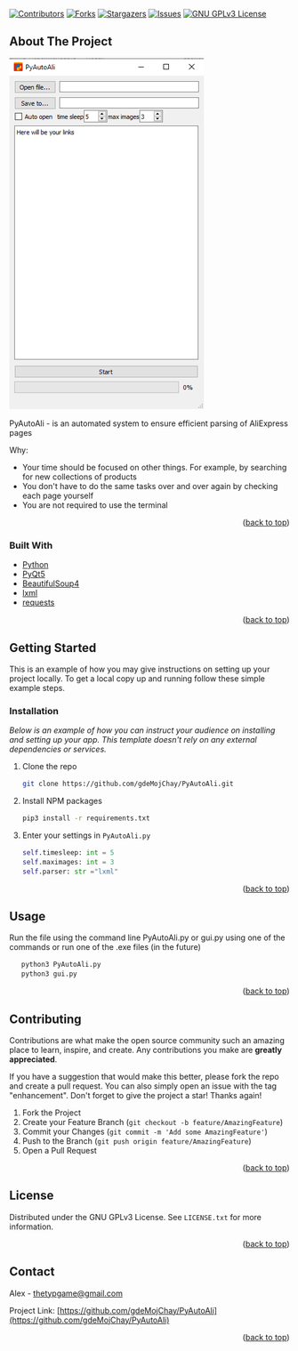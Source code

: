 <div id="top"></div>

[![Contributors][contributors-shield]][contributors-url]
[![Forks][forks-shield]][forks-url]
[![Stargazers][stars-shield]][stars-url]
[![Issues][issues-shield]][issues-url]
[![GNU GPLv3 License][license-shield]][license-url]

## About The Project

![product-screenshot](media/product-screenshot.png)

PyAutoAli - is an automated system to ensure efficient parsing of AliExpress pages

Why:
* Your time should be focused on other things. For example, by searching for new collections of products
* You don't have to do the same tasks over and over again by checking each page yourself
* You are not required to use the terminal

<p align="right">(<a href="#top">back to top</a>)</p>



### Built With

* [Python](https://www.python.org/)
* [PyQt5](https://pypi.org/project/PyQt5/)
* [BeautifulSoup4](https://pypi.org/project/beautifulsoup4/)
* [lxml](https://pypi.org/project/lxml/)
* [requests](https://pypi.org/project/requests/)

<p align="right">(<a href="#top">back to top</a>)</p>



<!-- GETTING STARTED -->
## Getting Started

This is an example of how you may give instructions on setting up your project locally.
To get a local copy up and running follow these simple example steps.

### Installation

_Below is an example of how you can instruct your audience on installing and setting up your app. This template doesn't rely on any external dependencies or services._

1. Clone the repo
   ```sh
   git clone https://github.com/gdeMojChay/PyAutoAli.git
   ```
2. Install NPM packages
   ```sh
   pip3 install -r requirements.txt
   ```
3. Enter your settings in `PyAutoAli.py`
   ```py
   self.timesleep: int = 5
   self.maximages: int = 3
   self.parser: str ="lxml"
   ```

<p align="right">(<a href="#top">back to top</a>)</p>



<!-- USAGE EXAMPLES -->
## Usage

Run the file using the command line PyAutoAli.py or gui.py using one of the commands or run one of the .exe files (in the future)
```sh
   python3 PyAutoAli.py
   python3 gui.py
   ```

<p align="right">(<a href="#top">back to top</a>)</p>

<!-- CONTRIBUTING -->
## Contributing

Contributions are what make the open source community such an amazing place to learn, inspire, and create. Any contributions you make are **greatly appreciated**.

If you have a suggestion that would make this better, please fork the repo and create a pull request. You can also simply open an issue with the tag "enhancement".
Don't forget to give the project a star! Thanks again!

1. Fork the Project
2. Create your Feature Branch (`git checkout -b feature/AmazingFeature`)
3. Commit your Changes (`git commit -m 'Add some AmazingFeature'`)
4. Push to the Branch (`git push origin feature/AmazingFeature`)
5. Open a Pull Request

<p align="right">(<a href="#top">back to top</a>)</p>



<!-- LICENSE -->
## License

Distributed under the GNU GPLv3 License. See `LICENSE.txt` for more information.

<p align="right">(<a href="#top">back to top</a>)</p>



<!-- CONTACT -->
## Contact

Alex - thetypgame@gmail.com

Project Link: [https://github.com/gdeMojChay/PyAutoAli](https://github.com/gdeMojChay/PyAutoAli)

<p align="right">(<a href="#top">back to top</a>)</p>

[contributors-shield]: https://img.shields.io/github/contributors/gdeMojChay/PyAutoAli.svg?style=for-the-badge
[contributors-url]: https://github.com/gdeMojChay/PyAutoAli/graphs/contributors
[forks-shield]: https://img.shields.io/github/forks/gdeMojChay/PyAutoAli.svg?style=for-the-badge
[forks-url]: https://github.com/gdeMojChay/PyAutoAli/network/members
[stars-shield]: https://img.shields.io/github/stars/gdeMojChay/PyAutoAli.svg?style=for-the-badge
[stars-url]: https://github.com/gdeMojChay/PyAutoAli/stargazers
[issues-shield]: https://img.shields.io/github/issues/gdeMojChay/PyAutoAli.svg?style=for-the-badge
[issues-url]: https://github.com/gdeMojChay/PyAutoAli/issues
[license-shield]: https://img.shields.io/github/license/gdeMojChay/PyAutoAli.svg?style=for-the-badge
[license-url]: https://github.com/gdeMojChay/PyAutoAli/blob/master/LICENSE.txt
